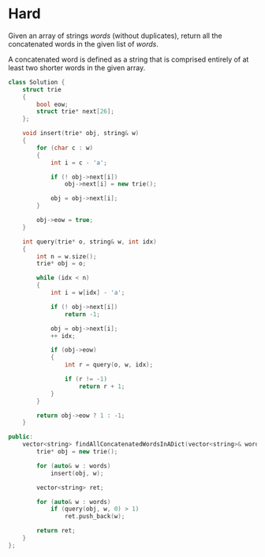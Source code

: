 # Hard

Given an array of strings $words$ (without duplicates), return all the concatenated words in the given list of $words$.

A concatenated word is defined as a string that is comprised entirely of at least two shorter words in the given array.

```cpp
class Solution {
    struct trie
    {
        bool eow;
        struct trie* next[26];
    };

    void insert(trie* obj, string& w)
    {
        for (char c : w)
        {
            int i = c - 'a';

            if (! obj->next[i])
                obj->next[i] = new trie();

            obj = obj->next[i];
        }

        obj->eow = true;
    }

    int query(trie* o, string& w, int idx)
    {
        int n = w.size();
        trie* obj = o;

        while (idx < n)
        {
            int i = w[idx] - 'a';

            if (! obj->next[i])
                return -1;

            obj = obj->next[i];
            ++ idx;

            if (obj->eow)
            {
                int r = query(o, w, idx);

                if (r != -1)
                    return r + 1;
            }
        }

        return obj->eow ? 1 : -1;
    }

public:
    vector<string> findAllConcatenatedWordsInADict(vector<string>& words) {
        trie* obj = new trie();

        for (auto& w : words)
            insert(obj, w);

        vector<string> ret;

        for (auto& w : words)
            if (query(obj, w, 0) > 1)
                ret.push_back(w);

        return ret;
    }
};
```
